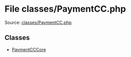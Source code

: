 File classes/PaymentCC.php
=========

Source: [classes/PaymentCC.php](https://github.com/PrestaShop/PrestaShop/blob/1.6.0.4/classes/PaymentCC.php)


Classes
-------

* [PaymentCCCore](class.PaymentCCCore.md)

